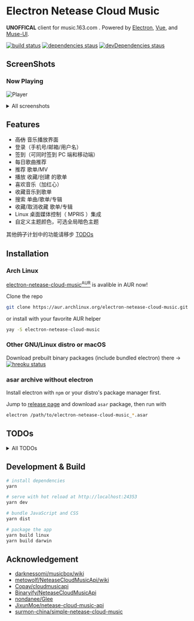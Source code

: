 # Electron Netease Cloud Music

**UNOFFICAL** client for music.163.com . Powered by [Electron](https://electronjs.org), [Vue](https://vuejs.org), and [Muse-UI](https://muse-ui.org).

[![build status](https://api.travis-ci.org/Rocket1184/electron-netease-cloud-music.svg?branch=master)](https://travis-ci.org/Rocket1184/electron-netease-cloud-music/builds)
[![dependencies staus](https://david-dm.org/rocket1184/electron-netease-cloud-music/status.svg)](https://david-dm.org/rocket1184/electron-netease-cloud-music)
[![devDependencies staus](https://david-dm.org/rocket1184/electron-netease-cloud-music/dev-status.svg)](https://david-dm.org/rocket1184/electron-netease-cloud-music?type=dev)

## ScreenShots

### Now Playing

![Player](https://user-images.githubusercontent.com/13914967/43312528-32f7d44c-91c0-11e8-8098-124b86d2d260.png)

<details>

<summary>All screenshots</summary>

### 收藏歌曲到歌单

![Add to Playlist](https://user-images.githubusercontent.com/13914967/43312533-34e6c5e2-91c0-11e8-8d7d-1dac526bdb63.png)

### 我的歌单

![Playlists](https://user-images.githubusercontent.com/13914967/43312550-3d2664e2-91c0-11e8-81db-dc709f7c89f4.png)

### 侧栏

![Sidebar](https://user-images.githubusercontent.com/13914967/43451815-66b99c9a-94e8-11e8-9b9e-1054c7cee893.png)

### 首页（目前仅有每日歌曲推荐）

![Index](https://user-images.githubusercontent.com/13914967/43312538-37863dbe-91c0-11e8-98a5-ad1ffbb82a62.png)

### 搜索

![Search Music](https://user-images.githubusercontent.com/13914967/43312543-3893de3c-91c0-11e8-9eaf-99c7f55d2c48.png)

### 应用设置

![Settings](https://user-images.githubusercontent.com/13914967/43312886-2b208cae-91c1-11e8-8645-f9eee37bb4e1.png)

### 自定义色调

![Color Picker](https://user-images.githubusercontent.com/13914967/43312879-250465c0-91c1-11e8-91af-3e7a601381c4.png)

### 暗色主题

![Player_Dark](https://user-images.githubusercontent.com/13914967/43312592-5ea44ec2-91c0-11e8-83bd-0d1c55fee9e3.png)

![Collect_Dark](https://user-images.githubusercontent.com/13914967/43312598-62f658ee-91c0-11e8-89c1-c863a39d6e84.png)

![Playerlists_Dark](https://user-images.githubusercontent.com/13914967/43312602-64305a48-91c0-11e8-8f88-1e12a367d191.png)

</details>

## Features

- ~~高仿~~ 音乐播放界面
- 登录（手机号/邮箱/用户名）
- 签到（可同时签到 PC 端和移动端）
- 每日歌曲推荐
- 推荐 歌单/MV
- 播放 收藏/创建 的歌单
- 喜欢音乐（加红心）
- 收藏音乐到歌单
- 搜索 单曲/歌单/专辑
- 收藏/取消收藏 歌单/专辑
- Linux 桌面媒体控制（ MPRIS ）集成
- 自定义主题颜色，可选全局暗色主题

其他~~鸽了~~计划中的功能请移步 [TODOs](#todos)

## Installation

### Arch Linux

[electron-netease-cloud-music<sup>AUR</sup>](https://aur.archlinux.org/packages/electron-netease-cloud-music/) is avalible in AUR now!

Clone the repo

```sh
git clone https://aur.archlinux.org/electron-netease-cloud-music.git
```

or install with your favorite AUR helper

```sh
yay -S electron-netease-cloud-music
```

### Other GNU/Linux distro or macOS

Download prebuilt binary packages (include bundled electron) there -> [![hreoku status](https://heroku-badge.herokuapp.com/?app=ncm-releases&style=flat&svg=1)](https://ncm-releases.herokuapp.com/)

### asar archive without electron

Install electron with `npm` or your distro's package manager first.

Jump to [release page](https://ncm-releases.herokuapp.com/) and download `asar` package, then run with

```sh
electron /path/to/electron-netease-cloud-music_*.asar
```

## TODOs

<details>
<summary>All TODOs</summary>

- [ ] 各种搜索
  - [x] 单曲
    - [x] 显示结果
    - [x] 插入播放列表
    - [x] 双击立即播放
  - [ ] 歌手
    - [x] 显示结果
    - [ ] 歌手页面
  - [x] 专辑
    - [x] 显示结果
    - [x] 专辑详情页面
  - [x] 歌单
    - [x] 显示结果
    - [x] 歌单内容页面
  - [ ] MV
    - [ ] 显示结果
    - [ ] MV 页面
    - [ ] 播放
    - [ ] 下载（真的有人会下载网易云的带水印 MV 吗）
  - [ ] 用户
    - [ ] 显示结果
    - [ ] 用户信息页面
- [ ] 每日歌曲推荐
  - [x] 播放
  - [ ] 不感兴趣
- [ ] 歌单编辑
  - [ ] 修改简介
  - [ ] 删除歌曲
  - [ ] 歌曲排序 （这个网页端似乎做不到）
- [ ] 各种评论的读写
  - [ ] 单曲
  - [ ] 歌单
  - [ ] 专辑
  - [ ] MV
- [ ] 各种已收藏的资源的读写
  - [x] 歌单
  - [ ] 歌手
  - [x] 专辑
  - [ ] MV
- [ ] 各种评论
- [ ] 私人 FM （这个功能我几乎不用，就先鸽着吧）
- [x] 推荐歌单 （好像有点用处，但似乎也没怎么用过）
- [ ] 各种榜单 （反正我不用，鸽了鸽了）
- [x] 推荐 MV （真的有人用一个音乐 App 来看 MV 吗）
- [ ] 首页 Banner （哈？这是广告吧）
- [ ] 朋友动态 （嗯 ... 我觉得不太行）

</details>

## Development & Build

``` bash
# install dependencies
yarn

# serve with hot reload at http://localhost:24353
yarn dev

# bundle JavaScript and CSS
yarn dist

# package the app
yarn build linux
yarn build darwin
```

## Acknowledgement

- [darknessomi/musicbox/wiki](https://github.com/darknessomi/musicbox/wiki)
- [metowolf/NeteaseCloudMusicApi/wiki](https://github.com/metowolf/NeteaseCloudMusicApi/wiki)
- [Copay/cloudmusicapi](https://github.com/Copay/cloudmusicapi)
- [Binaryify/NeteaseCloudMusicApi](https://github.com/Binaryify/NeteaseCloudMusicApi)
- [nondanee/Glee](https://github.com/nondanee/Glee)
- [JixunMoe/netease-cloud-music-api](https://github.com/JixunMoe/netease-cloud-music-api)
- [surmon-china/simple-netease-cloud-music](https://github.com/surmon-china/simple-netease-cloud-music)
